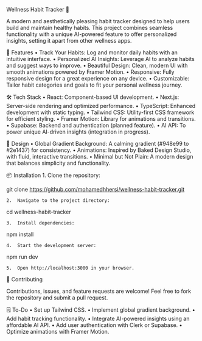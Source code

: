 Wellness Habit Tracker 🌟

A modern and aesthetically pleasing habit tracker designed to help users build and maintain healthy habits. This project combines seamless functionality with a unique AI-powered feature to offer personalized insights, setting it apart from other wellness apps.

🚀 Features
	•	Track Your Habits: Log and monitor daily habits with an intuitive interface.
	•	Personalized AI Insights: Leverage AI to analyze habits and suggest ways to improve.
	•	Beautiful Design: Clean, modern UI with smooth animations powered by Framer Motion.
	•	Responsive: Fully responsive design for a great experience on any device.
	•	Customizable: Tailor habit categories and goals to fit your personal wellness journey.

🛠️ Tech Stack
	•	React: Component-based UI development.
	•	Next.js: Server-side rendering and optimized performance.
	•	TypeScript: Enhanced development with static typing.
	•	Tailwind CSS: Utility-first CSS framework for efficient styling.
	•	Framer Motion: Library for animations and transitions.
	•	Supabase: Backend and authentication (planned feature).
	•	AI API: To power unique AI-driven insights (integration in progress).

🎨 Design
	•	Global Gradient Background: A calming gradient (#948e99 to #2e1437) for consistency.
	•	Animations: Inspired by Baked Design Studio, with fluid, interactive transitions.
	•	Minimal but Not Plain: A modern design that balances simplicity and functionality.

📦 Installation
	1.	Clone the repository:

git clone https://github.com/mohamedhhersi/wellness-habit-tracker.git


	2.	Navigate to the project directory:

cd wellness-habit-tracker


	3.	Install dependencies:

npm install


	4.	Start the development server:

npm run dev


	5.	Open http://localhost:3000 in your browser.

🤝 Contributing

Contributions, issues, and feature requests are welcome! Feel free to fork the repository and submit a pull request.

🗒️ To-Do
	•	Set up Tailwind CSS.
	•	Implement global gradient background.
	•	Add habit tracking functionality.
	•	Integrate AI-powered insights using an affordable AI API.
	•	Add user authentication with Clerk or Supabase.
	•	Optimize animations with Framer Motion.



